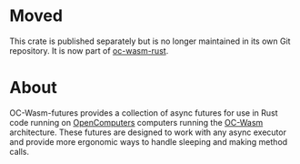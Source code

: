 Moved
=====

This crate is published separately but is no longer maintained in its own Git
repository. It is now part of
[oc-wasm-rust](https://gitlab.com/Hawk777/oc-wasm-rust).

About
=====

OC-Wasm-futures provides a collection of async futures for use in Rust code
running on [OpenComputers](https://oc.cil.li) computers running the
[OC-Wasm](https://gitlab.com/Hawk777/oc-wasm) architecture. These futures are
designed to work with any async executor and provide more ergonomic ways to
handle sleeping and making method calls.
